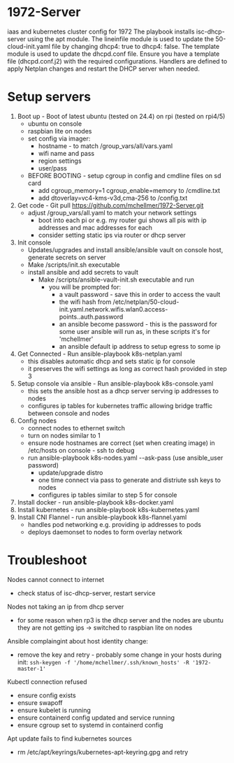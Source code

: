 # 1972-Server
iaas and kubernetes cluster config for 1972
The playbook installs isc-dhcp-server using the apt module.
The lineinfile module is used to update the 50-cloud-init.yaml file by changing dhcp4: true to dhcp4: false.
The template module is used to update the dhcpd.conf file. Ensure you have a template file (dhcpd.conf.j2) with the required configurations.
Handlers are defined to apply Netplan changes and restart the DHCP server when needed.

# Setup servers
1. Boot up - Boot of latest ubuntu (tested on 24.4) on rpi (tested on rpi4/5)
   - ubuntu on console
   - raspbian lite on nodes
   - set config via imager:
     - hostname - to match /group_vars/all/vars.yaml
     - wifi name and pass
     - region settings
     - user/pass
   - BEFORE BOOTING - setup cgroup in config and cmdline files on sd card
     - add cgroup_memory=1 cgroup_enable=memory to /cmdline.txt
     - add dtoverlay=vc4-kms-v3d,cma-256 to /config.txt
2. Get code - Git pull https://github.com/mchellmer/1972-Server.git
   - adjust /group_vars/all.yaml to match your network settings
     - boot into each pi or e.g. my router gui shows all pis with ip addresses and mac addresses for each
     - consider setting static ips via router or dhcp server
3. Init console
   - Updates/upgrades and install ansible/ansible vault on console host, generate secrets on server
   - Make /scripts/init.sh executable
   - install ansible and add secrets to vault
     - Make /scripts/ansible-vault-init.sh executable and run
       - you will be prompted for:
         - a vault password - save this in order to access the vault
         - the wifi hash from /etc/netplan/50-cloud-init.yaml.network.wifis.wlan0.access-points.<wifi name>.auth.password
         - an ansible become password - this is the password for some user ansible will run as, in these scripts it's for 'mchellmer'
         - an ansible default ip address to setup egress to some ip
4. Get Connected - Run ansible-playbook k8s-netplan.yaml
   - this disables automatic dhcp and sets static ip for console
   - it preserves the wifi settings as long as correct hash provided in step 3
5. Setup console via ansible - Run ansible-playbook k8s-console.yaml
   - this sets the ansible host as a dhcp server serving ip addresses to nodes
   - configures ip tables for kubernetes traffic allowing bridge traffic between console and nodes
6. Config nodes
    - connect nodes to ethernet switch
    - turn on nodes similar to 1 
    - ensure node hostnames are correct (set when creating image) in /etc/hosts on console - ssh to debug
    - run ansible-playbook k8s-nodes.yaml --ask-pass (use ansible_user password)
      - update/upgrade distro
      - one time connect via pass to generate and distriute ssh keys to nodes
      - configures ip tables similar to step 5 for console
7. Install docker - run ansible-playbook k8s-docker.yaml
8. Install kubernetes - run ansible-playbook k8s-kubernetes.yaml
9. Install CNI Flannel - run ansible-playbook k8s-flannel.yaml
   - handles pod networking e.g. providing ip addresses to pods
   - deploys daemonset to nodes to form overlay network

# Troubleshoot
Nodes cannot connect to internet
- check status of isc-dhcp-server, restart service

Nodes not taking an ip from dhcp server
- for some reason when rp3 is the dhcp server and the nodes are ubuntu they are not getting ips -> switched to raspbian lite on nodes

Ansible complaingint about host identity change:
- remove the key and retry - probably some change in your hosts during init: `ssh-keygen -f '/home/mchellmer/.ssh/known_hosts' -R '1972-master-1'`

Kubectl connection refused
- ensure config exists
- ensure swapoff
- ensure kubelet is running
- ensure containerd config updated and service running
- ensure cgroup set to systemd in containerd config

Apt update fails to find kubernetes sources
- rm /etc/apt/keyrings/kubernetes-apt-keyring.gpg and retry